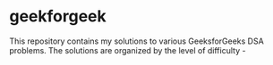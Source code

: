 # geekforgeek
This repository contains my solutions to various GeeksforGeeks DSA problems. The solutions are organized by the level of difficulty - 
